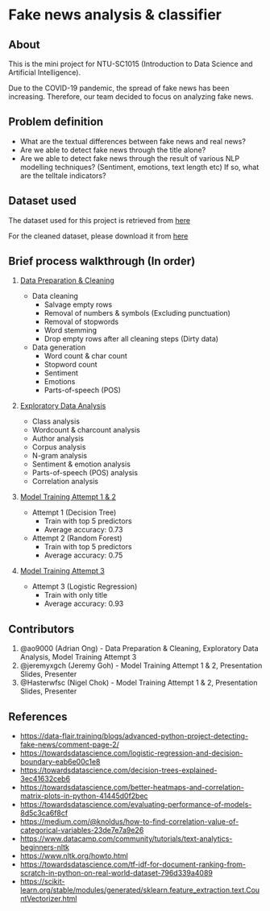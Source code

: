 # Fake news analysis & classifier

## About

This is the mini project for NTU-SC1015 (Introduction to Data Science and Artificial Intelligence).

Due to the COVID-19 pandemic, the spread of fake news has been increasing. Therefore, our team decided to focus on analyzing fake news.

## Problem definition

- What are the textual differences between fake news and real news?
- Are we able to detect fake news through the title alone?
- Are we able to detect fake news through the result of various NLP modelling techniques? (Sentiment, emotions, text length etc) If so, what are the telltale indicators? 

## Dataset used
The dataset used for this project is retrieved from [here](https://www.kaggle.com/c/fake-news)

For the cleaned dataset, please download it from [here](https://drive.google.com/file/d/1asgxcQTREf-sDYe1p71gmoY7G2fqFQyJ/view?usp=sharing)

## Brief process walkthrough (In order)

1. [Data Preparation & Cleaning](<Data Preparation & Cleaning.ipynb>)
    - Data cleaning
      - Salvage empty rows
      - Removal of numbers & symbols (Excluding punctuation)
      - Removal of stopwords
      - Word stemming
      - Drop empty rows after all cleaning steps (Dirty data)
    - Data generation
      - Word count & char count
      - Stopword count
      - Sentiment
      - Emotions
      - Parts-of-speech (POS)

2. [Exploratory Data Analysis](<Exploratory Data Analysis & Visualization.ipynb>)
   - Class analysis
   - Wordcount & charcount analysis
   - Author analysis
   - Corpus analysis
   - N-gram analysis
   - Sentiment & emotion analysis
   - Parts-of-speech (POS) analysis
   - Correlation analysis

3. [Model Training Attempt 1 & 2](<Model Training Attempt 1 & 2.ipynb>)
   - Attempt 1 (Decision Tree)
     - Train with top 5 predictors
     - Average accuracy: 0.73
   - Attempt 2 (Random Forest)
     - Train with top 5 predictors
     - Average accuracy: 0.75

4. [Model Training Attempt 3](<Model Training Attempt 3.ipynb>)
    - Attempt 3 (Logistic Regression)
      - Train with only title
      - Average accuracy: 0.93

## Contributors

1. @ao9000 (Adrian Ong) - Data Preparation & Cleaning, Exploratory Data Analysis, Model Training Attempt 3
2. @jeremyxgch (Jeremy Goh) - Model Training Attempt 1 & 2, Presentation Slides, Presenter
3. @Hasterwfsc (Nigel Chok) - Model Training Attempt 1 & 2, Presentation Slides, Presenter

## References

- https://data-flair.training/blogs/advanced-python-project-detecting-fake-news/comment-page-2/
- https://towardsdatascience.com/logistic-regression-and-decision-boundary-eab6e00c1e8
- https://towardsdatascience.com/decision-trees-explained-3ec41632ceb6
- https://towardsdatascience.com/better-heatmaps-and-correlation-matrix-plots-in-python-41445d0f2bec
- https://towardsdatascience.com/evaluating-performance-of-models-8d5c3ca6f8cf
- https://medium.com/@knoldus/how-to-find-correlation-value-of-categorical-variables-23de7e7a9e26
- https://www.datacamp.com/community/tutorials/text-analytics-beginners-nltk
- https://www.nltk.org/howto.html
- https://towardsdatascience.com/tf-idf-for-document-ranking-from-scratch-in-python-on-real-world-dataset-796d339a4089
- https://scikit-learn.org/stable/modules/generated/sklearn.feature_extraction.text.CountVectorizer.html